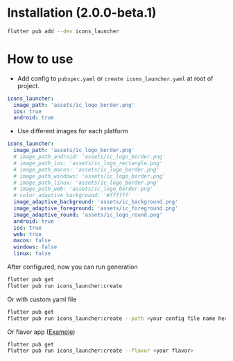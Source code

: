 # Installation (2.0.0-beta.1)
```sh
flutter pub add --dev icons_launcher
```

# How to use

- Add config to `pubspec.yaml` or `create icons_launcher.yaml` at root of project.

```yaml
icons_launcher:
  image_path: 'assets/ic_logo_border.png'
  ios: true
  android: true
```

- Use different images for each platform

```yaml
icons_launcher:
  image_path: 'assets/ic_logo_border.png'
  # image_path_android: 'assets/ic_logo_border.png'
  # image_path_ios: 'assets/ic_logo_rectangle.png'
  # image_path_macos: 'assets/ic_logo_border.png'
  # image_path_windows: 'assets/ic_logo_border.png'
  # image_path_linux: 'assets/ic_logo_border.png'
  # image_path_web: 'assets/ic_logo_border.png'
  # color_adaptive_background: '#ffffff'
  image_adaptive_background: 'assets/ic_background.png'
  image_adaptive_foreground: 'assets/ic_foreground.png'
  image_adaptive_round: 'assets/ic_logo_round.png'
  android: true
  ios: true
  web: true
  macos: false
  windows: false
  linux: false
```

After configured, now you can run generation
  
```sh
flutter pub get
flutter pub run icons_launcher:create
```
Or with custom yaml file

```sh
flutter pub get
flutter pub run icons_launcher:create --path <your config file name here>
```

Or flavor app ([Example](https://github.com/mrrhak/icons_launcher/tree/master/example/flavor_app))

```sh
flutter pub get
flutter pub run icons_launcher:create --flavor <your flavor>
```
